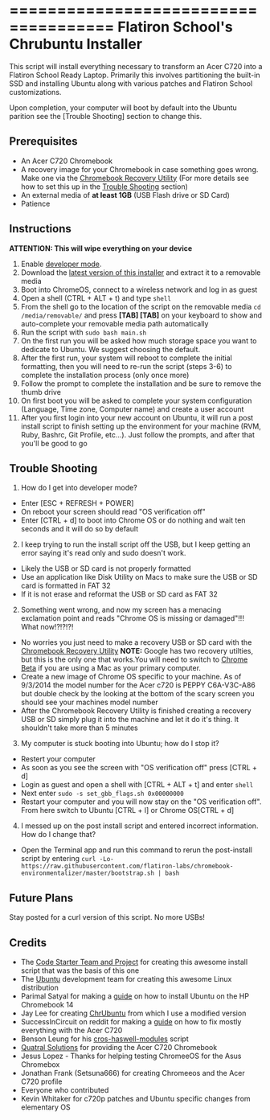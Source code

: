 =====================================
Flatiron School's Chrubuntu Installer
=====================================

This script will install everything necessary to transform an Acer C720 into a
Flatiron School Ready Laptop. Primarily this involves partitioning the built-in SSD and installing Ubuntu along with various patches and Flatiron School customizations.

Upon completion, your computer will boot by default into the Ubuntu parition see the [Trouble Shooting] section to change this.

Prerequisites
-------------

* An Acer C720 Chromebook
* A recovery image for your Chromebook in case something goes wrong. Make one via the [Chromebook Recovery Utility](https://chrome.google.com/webstore/detail/chromebook-recovery-utili/jndclpdbaamdhonoechobihbbiimdgai?hl=en) (For more details see how to set this up in the [Trouble Shooting](#trouble-shooting) section)
* An external media of **at least 1GB** (USB Flash drive or SD Card)
* Patience

Instructions
------------

**ATTENTION: This will wipe everything on your device**

1. Enable [developer mode](http://www.chromium.org/chromium-os/developer-information-for-chrome-os-devices/acer-c720-chromebook).
2. Download the [latest version of this installer](https://github.com/flatiron-labs/ubuntu-chromebook-installer/archive/master.zip) and extract it to a removable media
3. Boot into ChromeOS, connect to a wireless network and log in as guest
4. Open a shell (CTRL + ALT + t) and type `shell`
5. From the shell go to the location of the script on the removable media `cd /media/removable/` and press **[TAB] [TAB]** on your keyboard to show and auto-complete your removable media path automatically
6. Run the script with `sudo bash main.sh`
7. On the first run you will be asked how much storage space you want to dedicate to Ubuntu. We suggest choosing the default.
8. After the first run, your system will reboot to complete the initial formatting, then you will need to re-run the script (steps 3-6) to complete the installation process (only once more)
9. Follow the prompt to complete the installation and be sure to remove the thumb drive
10. On first boot you will be asked to complete your system configuration (Language, Time zone, Computer name) and create a user account
11. After you first login into your new account on Ubuntu, it will run a post install script to finish setting up the environment for your machine (RVM, Ruby, Bashrc, Git Profile, etc...). Just follow the prompts, and after that you'll be good to go

Trouble Shooting
----------------
1. How do I get into developer mode?
  - Enter [ESC + REFRESH + POWER]
  - On reboot your screen should read "OS verification off"
  - Enter [CTRL + d] to boot into Chrome OS or do nothing and wait ten seconds and it will do so by default

2. I keep trying to run the install script off the USB, but I keep getting an error saying it's read only and sudo doesn't work.
  - Likely the USB or SD card is not properly formatted
  - Use an application like Disk Utility on Macs to make sure the USB or SD card is formatted in FAT 32
  - If it is not erase and reformat the USB or SD card as FAT 32

2. Something went wrong, and now my screen has a menacing exclamation point and reads "Chrome OS is missing or damaged"!!! What now!?!?!?!
  - No worries you just need to make a recovery USB or SD card with the [Chromebook Recovery Utility](https://chrome.google.com/webstore/detail/chromebook-recovery-utili/jndclpdbaamdhonoechobihbbiimdgai?hl=en)
  **NOTE:** Google has two recovery utilties, but this is the only one that works.You will need to switch to [Chrome Beta](https://www.google.com/chrome/browser/beta.html?platform=mac&extra=betachannel) if you are using a Mac as your primary computer.
  - Create a new image of Chrome OS specific to your machine.  As of 9/3/2014 the model number for the Acer c720 is PEPPY C6A-V3C-A86 but double check by the looking at the bottom of the scary screen you should see your machines model number
  - After the Chromebook Recovery Utility is finished creating a recovery USB or SD simply plug it into the machine and let it do it's thing. It shouldn't take more than 5 minutes

3. My computer is stuck booting into Ubuntu; how do I stop it?
  - Restert your computer
  - As soon as you see the screen with "OS verification off" press [CTRL + d]
  - Login as guest and open a shell with [CTRL + ALT + t] and enter `shell`
  - Next enter `sudo -s set_gbb_flags.sh 0x00000000`
  - Restart your computer and you will now stay on the "OS verification off". From here switch to Ubuntu [CTRL + l] or Chrome OS[CTRL + d]

4. I messed up on the post install script and entered incorrect information.  How do I change that?
  - Open the Terminal app and run this command to rerun the post-install script by entering `curl -Lo- https://raw.githubusercontent.com/flatiron-labs/chromebook-environmentalizer/master/bootstrap.sh | bash`


Future Plans
------------
Stay posted for a curl version of this script.  No more USBs!


Credits
-------
* The [Code Starter Team and Project](https://codestarter.org/about) for creating this awesome install script that was the basis of this one
* The [Ubuntu](http://ubuntu.com/) development team for creating this awesome Linux distribution
* Parimal Satyal for making a [guide](http://realityequation.net/installing-elementary-os-on-an-hp-chromebook-14) on how to install Ubuntu on the HP Chromebook 14
* Jay Lee for creating [ChrUbuntu](http://chromeos-cr48.blogspot.ca/) from which I use a modified version
* SuccessInCircuit on reddit for making a [guide](http://www.reddit.com/r/chrubuntu/comments/1rsxkd/list_of_fixes_for_xubuntu_1310_on_the_acer_c720/) on how to fix mostly everything with the Acer C720
* Benson Leung for his [cros-haswell-modules](https://googledrive.com/host/0B0YvUuHHn3MndlNDbXhPRlB2eFE/cros-haswell-modules.sh) script
* [Quatral Solutions](http://www.quatral.com) for providing the Acer C720 Chromebook
* Jesus Lopez - Thanks for helping testing ChromeeOS for the Asus Chromebox
* Jonathan Frank (Setsuna666) for creating Chromeeos and the Acer C720 profile
* Everyone who contributed
* Kevin Whitaker for c720p patches and Ubuntu specific changes from elementary OS